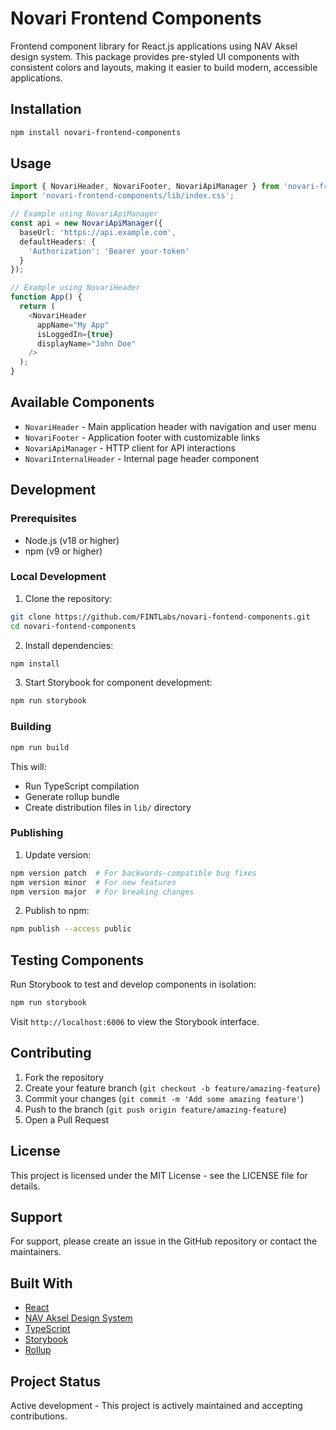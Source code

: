 # Novari Frontend Components

Frontend component library for React.js applications using NAV Aksel design system. This package provides pre-styled UI components with consistent colors and layouts, making it easier to build modern, accessible applications.

## Installation

```bash
npm install novari-frontend-components
```

## Usage

```typescript
import { NovariHeader, NovariFooter, NovariApiManager } from 'novari-frontend-components';
import 'novari-frontend-components/lib/index.css';

// Example using NovariApiManager
const api = new NovariApiManager({
  baseUrl: 'https://api.example.com',
  defaultHeaders: {
    'Authorization': 'Bearer your-token'
  }
});

// Example using NovariHeader
function App() {
  return (
    <NovariHeader 
      appName="My App"
      isLoggedIn={true}
      displayName="John Doe"
    />
  );
}
```

## Available Components

- `NovariHeader` - Main application header with navigation and user menu
- `NovariFooter` - Application footer with customizable links
- `NovariApiManager` - HTTP client for API interactions
- `NovariInternalHeader` - Internal page header component

## Development

### Prerequisites

- Node.js (v18 or higher)
- npm (v9 or higher)

### Local Development

1. Clone the repository:
```bash
git clone https://github.com/FINTLabs/novari-fontend-components.git
cd novari-fontend-components
```

2. Install dependencies:
```bash
npm install
```

3. Start Storybook for component development:
```bash
npm run storybook
```

### Building

```bash
npm run build
```

This will:
- Run TypeScript compilation
- Generate rollup bundle
- Create distribution files in `lib/` directory

### Publishing

1. Update version:
```bash
npm version patch  # For backwards-compatible bug fixes
npm version minor  # For new features
npm version major  # For breaking changes
```

2. Publish to npm:
```bash
npm publish --access public
```

## Testing Components

Run Storybook to test and develop components in isolation:

```bash
npm run storybook
```

Visit `http://localhost:6006` to view the Storybook interface.

## Contributing

1. Fork the repository
2. Create your feature branch (`git checkout -b feature/amazing-feature`)
3. Commit your changes (`git commit -m 'Add some amazing feature'`)
4. Push to the branch (`git push origin feature/amazing-feature`)
5. Open a Pull Request

## License

This project is licensed under the MIT License - see the LICENSE file for details.

## Support

For support, please create an issue in the GitHub repository or contact the maintainers.

## Built With

- [React](https://reactjs.org/)
- [NAV Aksel Design System](https://aksel.nav.no/)
- [TypeScript](https://www.typescriptlang.org/)
- [Storybook](https://storybook.js.org/)
- [Rollup](https://rollupjs.org/)

## Project Status

Active development - This project is actively maintained and accepting contributions.

